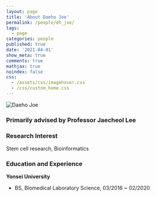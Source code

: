 ```yaml
---
layout: page
title: 'About Daeho Joe'
permalink: /people/dh_joe/
tags:
  - page
categories: people
published: true
date: '2021-04-01'
show_meta: true
comments: true
mathjax: true
noindex: false
css: 
  - /assets/css/imagehover.css
  - /css/custom_home.css
---
```


<div class="row">
<div class="col"><div class="holder smooth">
    <img src="{{ site.url }}/assets/img/people/dh_joe.png" alt="Daeho Joe" />
</div></div>
</div>

### Primarily advised by Professor Jaecheol Lee

### Research Interest
Stem cell research, Bioinformatics

### Education and Experience

**Yonsei University**
- BS, Biomedical Laboratory Science, 03/2016 ~ 02/2020
